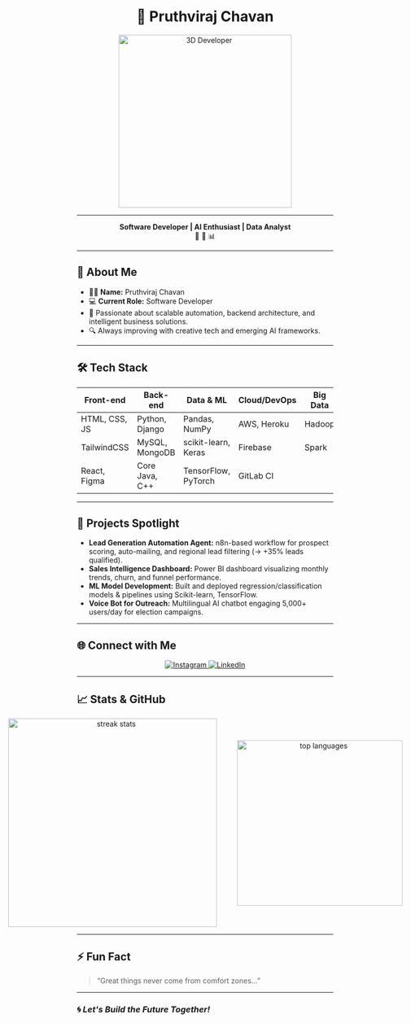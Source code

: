 <div align="center">

# 💫 Pruthviraj Chavan

<img src="https://user-images.githubusercontent.com/109096586/265293582-f6fbd719-5c77-4ee7-8e31-65be329512d7.png" alt="3D Developer" width="340"/>

---

**Software Developer | AI Enthusiast | Data Analyst**  
📰 🤖 📊

</div>

---

## 🌟 About Me

- 🧑‍💼 **Name:** Pruthviraj Chavan  
- 💻 **Current Role:** Software Developer  
- 🚀 Passionate about scalable automation, backend architecture, and intelligent business solutions.  
- 🔍 Always improving with creative tech and emerging AI frameworks.

---

## 🛠️ **Tech Stack**

<div align="center">

| Front-end         | Back-end         | Data & ML           | Cloud/DevOps       | Big Data     | Other Tools  |
|-------------------|------------------|---------------------|--------------------|-------------|-------------|
| HTML, CSS, JS     | Python, Django   | Pandas, NumPy       | AWS, Heroku        | Hadoop      | Power BI    |
| TailwindCSS       | MySQL, MongoDB   | scikit-learn, Keras | Firebase           | Spark       | GitHub, Git |
| React, Figma      | Core Java, C++   | TensorFlow, PyTorch | GitLab CI          |             | Canva, Plotly |

</div>

---

## 🔬 **Projects Spotlight**

- **Lead Generation Automation Agent:** n8n-based workflow for prospect scoring, auto-mailing, and regional lead filtering (→ +35% leads qualified).
- **Sales Intelligence Dashboard:** Power BI dashboard visualizing monthly trends, churn, and funnel performance.
- **ML Model Development:** Built and deployed regression/classification models & pipelines using Scikit-learn, TensorFlow.
- **Voice Bot for Outreach:** Multilingual AI chatbot engaging 5,000+ users/day for election campaigns.

---

## 🌐 **Connect with Me**

<p align="center">
  <a href="https://www.instagram.com/pruthvya_07/" target="_blank">
    <img src="https://img.shields.io/badge/Instagram-%23E4405F.svg?logo=instagram&logoColor=white" alt="Instagram"/>
  </a>
  <a href="https://www.linkedin.com/in/pruthvirajchavan-/" target="_blank">
    <img src="https://img.shields.io/badge/LinkedIn-%230077B5.svg?logo=linkedin&logoColor=white" alt="LinkedIn"/>
  </a>
</p>

---

## 📈 **Stats & GitHub**

<div align="center" style="display:flex;gap:40px;justify-content:center;align-items:center;">
  <img src="https://github-readme-streak-stats.herokuapp.com/?user=pruthvirajchavan2002&theme=react" width="410" alt="streak stats"/>
  <img src="https://github-readme-stats.vercel.app/api/top-langs/?username=pruthvirajchavan2002&layout=compact&theme=react" width="325" alt="top languages"/>
</div>

---

## ⚡️ **Fun Fact**

> “Great things never come from comfort zones…”

---

### 🌀 *Let's Build the Future Together!*
